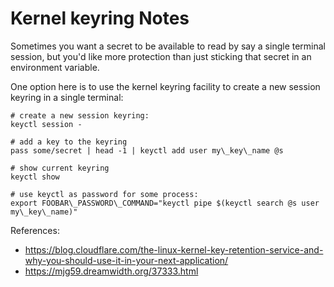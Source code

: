 # Kernel keyring Notes

Sometimes you want a secret to be available to read by say a single
terminal session, but you'd like more protection than just sticking that
secret in an environment variable.

One option here is to use the kernel keyring facility to create a new session
keyring in a single terminal:

```
# create a new session keyring:
keyctl session -

# add a key to the keyring
pass some/secret | head -1 | keyctl add user my\_key\_name @s

# show current keyring
keyctl show

# use keyctl as password for some process:
export FOOBAR\_PASSWORD\_COMMAND="keyctl pipe $(keyctl search @s user my\_key\_name)"
```



References:
- https://blog.cloudflare.com/the-linux-kernel-key-retention-service-and-why-you-should-use-it-in-your-next-application/
- https://mjg59.dreamwidth.org/37333.html
